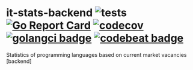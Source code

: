 # it-stats-backend ![tests](https://github.com/webmalc/it-stats-backend/workflows/tests/badge.svg)  [![Go Report Card](https://goreportcard.com/badge/github.com/webmalc/it-stats-backend)](https://goreportcard.com/report/github.com/webmalc/it-stats-backend) [![codecov](https://codecov.io/gh/webmalc/it-stats-backend/branch/master/graph/badge.svg)](https://codecov.io/gh/webmalc/it-stats-backend) [![golangci badge](https://github.com/golangci/golangci-web/blob/master/src/assets/images/badge_a_plus_flat.svg)](https://golangci.com/r/github.com/webmalc/it-stats-backend) [![codebeat badge](https://codebeat.co/badges/c6646e9f-c493-432f-b789-ed9005601308)](https://codebeat.co/projects/github-com-webmalc-it-stats-backend-master)
Statistics of programming languages based on current market vacancies [backend]
